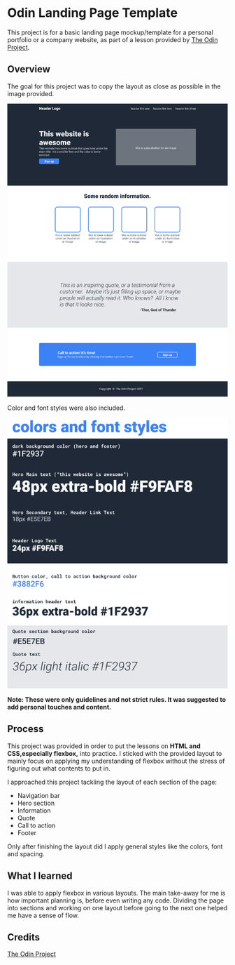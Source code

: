 # Odin Landing Page Template

This project is for a basic landing page mockup/template for a personal portfolio or a company website, as part of a lesson provided by  [The Odin Project](https://www.theodinproject.com/lessons/foundations-landing-page).

## Overview

The goal for this project was to copy the layout as close as possible in the image provided.

![](./references/01.png)

Color and font styles were also included.

![](./references/02.png)

**Note: These were only guidelines and not strict rules. It was suggested to add personal touches and content.**

## Process

This project was provided in order to put the lessons on **HTML and CSS,especially flexbox,** into practice. I sticked with the provided layout to mainly focus on applying my understanding of flexbox without the stress of figuring out what contents to put in.

I approached this project tackling the layout of each section of the page:
- Navigation bar
- Hero section
- Information
- Quote
- Call to action
- Footer

Only after finishing the layout did I apply general styles like the colors, font and spacing.

## What I learned

I was able to apply flexbox in various layouts. The main take-away for me is how important planning is, before even writing any code. Dividing the page into sections and working on one layout before going to the next one helped me have a sense of flow.

## Credits

[The Odin Project](https://www.theodinproject.com/)